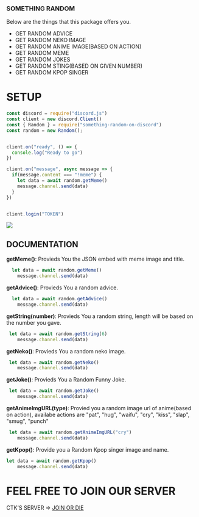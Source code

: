 ### SOMETHING RANDOM

Below are the things that this package offers you.

  - GET RANDOM ADVICE
  - GET RANDOM NEKO IMAGE
  - GET RANDOM ANIME IMAGE(BASED ON ACTION)
  - GET RANDOM MEME
  - GET RANDOM JOKES
  - GET RANDOM STING(BASED ON GIVEN NUMBER)
  - GET RANDOM KPOP SINGER
  
  
  
# SETUP
```js
const discord = require("discord.js")
const client = new discord.Client()
const { Random } = require("something-random-on-discord")
const random = new Random();


client.on("ready", () => {
  console.log("Ready to go")
})

client.on("message", async message => {
  if(message.content === "!meme") {
    let data = await random.getMeme()
    message.channel.send(data)
  }
})


client.login("TOKEN")

```
![](https://cdn.discordapp.com/attachments/636154061724450826/735083464994455593/unknown.png)


## DOCUMENTATION

**getMeme()**: Provieds You the JSON embed with meme image and title.
```js
  let data = await random.getMeme()
    message.channel.send(data)
```

**getAdvice()**: Provieds You a random advice.
```js
  let data = await random.getAdvice()
    message.channel.send(data)
```

**getString(number)**: Provieds You a random string, length will be based on the number you gave.
```js
 let data = await random.getString(6)
    message.channel.send(data)
```

**getNeko()**: Provieds You a random neko image.
```js
 let data = await random.getNeko()
    message.channel.send(data)
```

**getJoke()**: Provieds You a Random Funny Joke.
```js
 let data = await random.getJoke()
    message.channel.send(data)
```

**getAnimeImgURL(type)**: Provied you a random image url of anime(based on action), availabe actions are "pat", "hug", "waifu", "cry", "kiss", "slap", "smug", "punch"
```js
 let data = await random.getAnimeImgURL("cry")
    message.channel.send(data)
```

**getKpop()**: Provide you a Random Kpop singer image and name.
```js
let data = await random.getKpop()
    message.channel.send(data)
```




# FEEL FREE TO JOIN OUR SERVER

CTK'S SERVER => [JOIN OR DIE](https://withwin.in/dbd)
